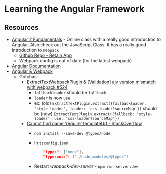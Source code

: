 # Learning the Angular Framework
## Resources
* [Angular 2 Fundamentals](http://courses.angularclass.com/courses/enrolled/73288) - Online class with a really good introduction to Angular. Also check out the JavaScript Class. It has a really good introduction to `Webpack`
    * [Github Repo - Retain App](https://github.com/AngularClass/retain-app)
    * Webpack config is out of date (for the latest webpack)
 * [Angular Documentation](https://angular.io/)
 * [Angular & Webpack](https://angular.io/guide/webpack)
    * Gotchas:
        * [ExtractTextWebpackPlugin](https://github.com/webpack-contrib/extract-text-webpack-plugin/issues/569) & [[Validation] ajv version mismatch with webpack #524](https://github.com/webpack-contrib/extract-text-webpack-plugin/issues/524)
            * `fallbackloader` should be `fallback`
            * `loader` is now `use`
            * ex: (old) `ExtractTextPlugin.extract({fallbackloader: 'style-loader', loader: 'css-loader?sourceMap'})` should be (new) `ExtractTextPlugin.extract({fallback: 'style-loader', use: 'css-loader?sourceMap'})`
        * [Cannot find name 'require' templateUrl - StackOverflow](https://stackoverflow.com/questions/40372788/cannot-find-name-require-templateurl)
            * `npm install --save-dev @types/node`
            * In `tsconfig.json` 
            
                ```json
                    "types": ["node"],
                    "typeroots": ["./node_modules/@types"]
                ```
                
            * Restart *webpack-dev-server* - `npm run server:dev`
